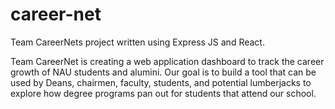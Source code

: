 # career-net
Team CareerNets project written using Express JS and React.

Team CareerNet is creating a web application dashboard to track the career growth of NAU students and alumini. Our goal is to build a tool that can be used by Deans, chairmen, faculty, students, and potential lumberjacks to explore how degree programs pan out for students that attend our school. 
